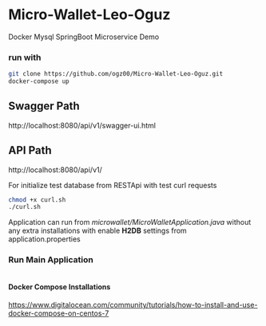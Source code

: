 # Micro-Wallet-Leo-Oguz
Docker Mysql SpringBoot Microservice Demo

### run with
```bash
git clone https://github.com/ogz00/Micro-Wallet-Leo-Oguz.git
docker-compose up
```

## Swagger Path
http://localhost:8080/api/v1/swagger-ui.html

## API Path
http://localhost:8080/api/v1/

For initialize test database from RESTApi with test curl requests 
```bash
chmod +x curl.sh
./curl.sh
```

Application can run from *microwallet/MicroWalletApplication.java* without any extra installations with enable **H2DB** settings from application.properties

### Run Main Application
```bash

```

#### Docker Compose Installations
https://www.digitalocean.com/community/tutorials/how-to-install-and-use-docker-compose-on-centos-7
